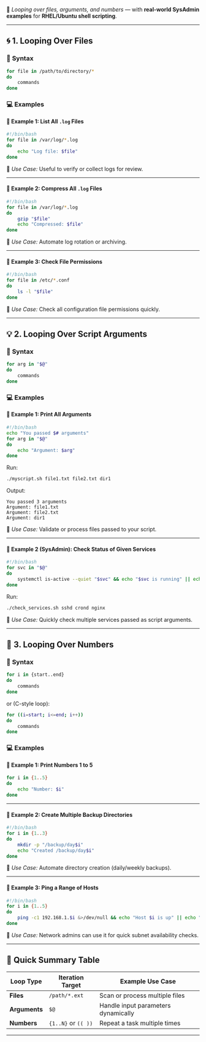 
🔁 *Looping over files, arguments, and numbers* — with **real-world SysAdmin examples** for **RHEL/Ubuntu shell scripting**.

---

## 🌀 **1. Looping Over Files**

### 📘 **Syntax**

```bash
for file in /path/to/directory/*
do
    commands
done
```

### 💻 **Examples**

#### 🧩 Example 1: List All `.log` Files

```bash
#!/bin/bash
for file in /var/log/*.log
do
    echo "Log file: $file"
done
```

📘 *Use Case:* Useful to verify or collect logs for review.

---

#### 🧩 Example 2: Compress All `.log` Files

```bash
#!/bin/bash
for file in /var/log/*.log
do
    gzip "$file"
    echo "Compressed: $file"
done
```

📘 *Use Case:* Automate log rotation or archiving.

---

#### 🧩 Example 3: Check File Permissions

```bash
#!/bin/bash
for file in /etc/*.conf
do
    ls -l "$file"
done
```

📘 *Use Case:* Check all configuration file permissions quickly.

---

## 💡 **2. Looping Over Script Arguments**

### 📘 **Syntax**

```bash
for arg in "$@"
do
    commands
done
```

### 💻 **Examples**

#### 🧩 Example 1: Print All Arguments

```bash
#!/bin/bash
echo "You passed $# arguments"
for arg in "$@"
do
    echo "Argument: $arg"
done
```

Run:

```bash
./myscript.sh file1.txt file2.txt dir1
```

Output:

```
You passed 3 arguments
Argument: file1.txt
Argument: file2.txt
Argument: dir1
```

📘 *Use Case:* Validate or process files passed to your script.

---

#### 🧩 Example 2 (SysAdmin): Check Status of Given Services

```bash
#!/bin/bash
for svc in "$@"
do
    systemctl is-active --quiet "$svc" && echo "$svc is running" || echo "$svc is stopped"
done
```

Run:

```bash
./check_services.sh sshd crond nginx
```

📘 *Use Case:* Quickly check multiple services passed as script arguments.

---

## 🔢 **3. Looping Over Numbers**

### 📘 **Syntax**

```bash
for i in {start..end}
do
    commands
done
```

or (C-style loop):

```bash
for ((i=start; i<=end; i++))
do
    commands
done
```

### 💻 **Examples**

#### 🧩 Example 1: Print Numbers 1 to 5

```bash
for i in {1..5}
do
    echo "Number: $i"
done
```

---

#### 🧩 Example 2: Create Multiple Backup Directories

```bash
#!/bin/bash
for i in {1..3}
do
    mkdir -p "/backup/day$i"
    echo "Created /backup/day$i"
done
```

📘 *Use Case:* Automate directory creation (daily/weekly backups).

---

#### 🧩 Example 3: Ping a Range of Hosts

```bash
#!/bin/bash
for i in {1..5}
do
    ping -c1 192.168.1.$i &>/dev/null && echo "Host $i is up" || echo "Host $i is down"
done
```

📘 *Use Case:* Network admins can use it for quick subnet availability checks.

---

## 🧠 **Quick Summary Table**

| Loop Type     | Iteration Target    | Example Use Case                    |
| ------------- | ------------------- | ----------------------------------- |
| **Files**     | `/path/*.ext`       | Scan or process multiple files      |
| **Arguments** | `$@`                | Handle input parameters dynamically |
| **Numbers**   | `{1..N}` or `(( ))` | Repeat a task multiple times        |

---

